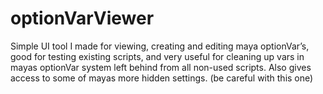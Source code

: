 optionVarViewer
===============

Simple UI tool I made for viewing, creating and editing maya optionVar’s, good for testing existing scripts, and very useful for cleaning up vars in mayas optionVar system left behind from all non-used scripts. Also gives access to some of mayas more hidden settings. (be careful with this one)
